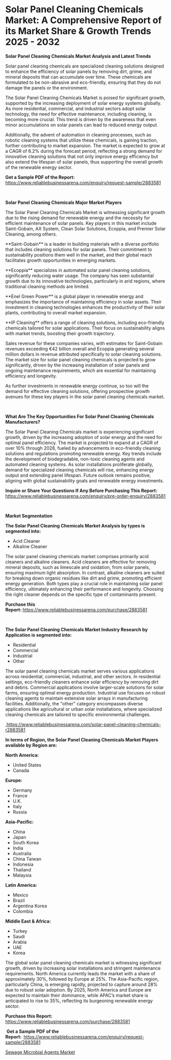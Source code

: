 <p><h1>Solar Panel Cleaning Chemicals Market: A Comprehensive Report of its Market Share & Growth Trends 2025 - 2032</h1></p><p><strong>Solar Panel Cleaning Chemicals Market Analysis and Latest Trends</strong></p>
<p><p>Solar panel cleaning chemicals are specialized cleaning solutions designed to enhance the efficiency of solar panels by removing dirt, grime, and mineral deposits that can accumulate over time. These chemicals are formulated to be non-abrasive and eco-friendly, ensuring that they do not damage the panels or the environment.</p><p>The Solar Panel Cleaning Chemicals Market is poised for significant growth, supported by the increasing deployment of solar energy systems globally. As more residential, commercial, and industrial sectors adopt solar technology, the need for effective maintenance, including cleaning, is becoming more crucial. This trend is driven by the awareness that even minor accumulations on solar panels can lead to reduced energy output. </p><p>Additionally, the advent of automation in cleaning processes, such as robotic cleaning systems that utilize these chemicals, is gaining traction, further contributing to market expansion. The market is expected to grow at a CAGR of 6.2% during the forecast period, reflecting a strong demand for innovative cleaning solutions that not only improve energy efficiency but also extend the lifespan of solar panels, thus supporting the overall growth of the renewable energy sector.</p></p>
<p><strong>Get a Sample PDF of the Report:&nbsp;</strong> <a href="https://www.reliablebusinessarena.com/enquiry/request-sample/2883581?utm_campaign=1891&utm_medium=2&utm_source=Github&utm_content=ia&utm_term=13032025&utm_id=solar-panel-cleaning-chemicals">https://www.reliablebusinessarena.com/enquiry/request-sample/2883581</a></p>
<p>&nbsp;</p>
<p><strong>Solar Panel Cleaning Chemicals Major Market Players</strong></p>
<p><p>The Solar Panel Cleaning Chemicals Market is witnessing significant growth due to the rising demand for renewable energy and the necessity for efficient maintenance of solar panels. Key players in this market include Saint-Gobain, AX System, Clean Solar Solutions, Ecoppia, and Premier Solar Cleaning, among others.</p><p>**Saint-Gobain** is a leader in building materials with a diverse portfolio that includes cleaning solutions for solar panels. Their commitment to sustainability positions them well in the market, and their global reach facilitates growth opportunities in emerging markets.</p><p>**Ecoppia** specializes in automated solar panel cleaning solutions, significantly reducing water usage. The company has seen substantial growth due to its innovative technologies, particularly in arid regions, where traditional cleaning methods are limited.</p><p>**Enel Green Power** is a global player in renewable energy and emphasizes the importance of maintaining efficiency in solar assets. Their investment in cleaning technologies enhances the productivity of their solar plants, contributing to overall market expansion.</p><p>**IP Cleaning** offers a range of cleaning solutions, including eco-friendly chemicals tailored for solar applications. Their focus on sustainability aligns with market trends, boosting their growth trajectory.</p><p>Sales revenue for these companies varies, with estimates for Saint-Gobain revenues exceeding €42 billion overall and Ecoppia generating several million dollars in revenue attributed specifically to solar cleaning solutions. The market size for solar panel cleaning chemicals is projected to grow significantly, driven by the increasing installation of solar panels and ongoing maintenance requirements, which are essential for maintaining efficiency and longevity.</p><p>As further investments in renewable energy continue, so too will the demand for effective cleaning solutions, offering prospective growth avenues for these key players in the solar panel cleaning chemicals market.</p></p>
<p>&nbsp;</p>
<p><strong>What Are The Key Opportunities For Solar Panel Cleaning Chemicals Manufacturers?</strong></p>
<p><p>The Solar Panel Cleaning Chemicals market is experiencing significant growth, driven by the increasing adoption of solar energy and the need for optimal panel efficiency. The market is projected to expand at a CAGR of over 10% through 2028, fueled by advancements in eco-friendly cleaning solutions and regulations promoting renewable energy. Key trends include the development of biodegradable, non-toxic cleaning agents and automated cleaning systems. As solar installations proliferate globally, demand for specialized cleaning chemicals will rise, enhancing energy output and extending panel lifespan. Future outlook remains positive, aligning with global sustainability goals and renewable energy investments.</p></p>
<p><strong>Inquire or Share Your Questions If Any Before Purchasing This Report:</strong> <a href="https://www.reliablebusinessarena.com/enquiry/pre-order-enquiry/2883581?utm_campaign=1891&utm_medium=2&utm_source=Github&utm_content=ia&utm_term=13032025&utm_id=solar-panel-cleaning-chemicals">https://www.reliablebusinessarena.com/enquiry/pre-order-enquiry/2883581</a></p>
<p>&nbsp;</p>
<p><strong>Market Segmentation</strong></p>
<p><strong>The Solar Panel Cleaning Chemicals Market Analysis by types is segmented into:</strong></p>
<p><ul><li>Acid Cleaner</li><li>Alkaline Cleaner</li></ul></p>
<p><p>The solar panel cleaning chemicals market comprises primarily acid cleaners and alkaline cleaners. Acid cleaners are effective for removing mineral deposits, such as limescale and oxidation, from solar panels, ensuring maximum light absorption. In contrast, alkaline cleaners are suited for breaking down organic residues like dirt and grime, promoting efficient energy generation. Both types play a crucial role in maintaining solar panel efficiency, ultimately enhancing their performance and longevity. Choosing the right cleaner depends on the specific type of contaminants present.</p></p>
<p><strong>Purchase this Report:&nbsp;</strong><a href="https://www.reliablebusinessarena.com/purchase/2883581?utm_campaign=1891&utm_medium=2&utm_source=Github&utm_content=ia&utm_term=13032025&utm_id=solar-panel-cleaning-chemicals">https://www.reliablebusinessarena.com/purchase/2883581</a></p>
<p>&nbsp;</p>
<p><strong>The Solar Panel Cleaning Chemicals Market Industry Research by Application is segmented into:</strong></p>
<p><ul><li>Residential</li><li>Commercial</li><li>Industrial</li><li>Other</li></ul></p>
<p><p>The solar panel cleaning chemicals market serves various applications across residential, commercial, industrial, and other sectors. In residential settings, eco-friendly cleaners enhance solar efficiency by removing dirt and debris. Commercial applications involve larger-scale solutions for solar farms, ensuring optimal energy production. Industrial use focuses on robust cleaning agents to maintain extensive solar arrays in manufacturing facilities. Additionally, the "other" category encompasses diverse applications like agricultural or urban solar installations, where specialized cleaning chemicals are tailored to specific environmental challenges.</p></p>
<p><a href="https://www.reliablebusinessarena.com/solar-panel-cleaning-chemicals-r2883581?utm_campaign=1891&utm_medium=2&utm_source=Github&utm_content=ia&utm_term=13032025&utm_id=solar-panel-cleaning-chemicals">&nbsp;https://www.reliablebusinessarena.com/solar-panel-cleaning-chemicals-r2883581</a></p>
<p><strong>In terms of Region, the Solar Panel Cleaning Chemicals Market Players available by Region are:</strong></p>
<p>
    <p> <strong> North America: </strong>
        <ul>
            <li>United States</li>
            <li>Canada</li>
        </ul>
        </p> 
    <p> <strong> Europe: </strong>
        <ul>
            <li>Germany</li>
            <li>France</li>
            <li>U.K.</li>
            <li>Italy</li>
            <li>Russia</li>
        </ul>
        </p> 
    <p> <strong> Asia-Pacific: </strong>
        <ul>
            <li>China</li>
            <li>Japan</li>
            <li>South Korea</li>
            <li>India</li>
            <li>Australia</li>
            <li>China Taiwan</li>
            <li>Indonesia</li>
            <li>Thailand</li>
            <li>Malaysia</li>
        </ul>
        </p> 
    <p> <strong> Latin America: </strong>
        <ul>
            <li>Mexico</li>
            <li>Brazil</li>
            <li>Argentina Korea</li>
            <li>Colombia</li>
        </ul>
        </p> 
    <p> <strong> Middle East & Africa: </strong>
        <ul>
            <li>Turkey</li>
            <li>Saudi</li>
            <li>Arabia</li>
            <li>UAE</li>
            <li>Korea</li>
        </ul>
    </p>
    </p>
<p><p>The global solar panel cleaning chemicals market is witnessing significant growth, driven by increasing solar installations and stringent maintenance requirements. North America currently leads the market with a share of approximately 30%, followed by Europe at 25%. The Asia-Pacific region, particularly China, is emerging rapidly, projected to capture around 28% due to robust solar adoption. By 2025, North America and Europe are expected to maintain their dominance, while APAC’s market share is anticipated to rise to 35%, reflecting its burgeoning renewable energy sector.</p></p>
<p><strong>Purchase this Report: </strong><a href="https://www.reliablebusinessarena.com/purchase/2883581?utm_campaign=1891&utm_medium=2&utm_source=Github&utm_content=ia&utm_term=13032025&utm_id=solar-panel-cleaning-chemicals">https://www.reliablebusinessarena.com/purchase/2883581</a></p>
<p>&nbsp;<strong>Get a Sample PDF of the Report:&nbsp;&nbsp;</strong><a href="https://www.reliablebusinessarena.com/enquiry/request-sample/2883581?utm_campaign=1891&utm_medium=2&utm_source=Github&utm_content=ia&utm_term=13032025&utm_id=solar-panel-cleaning-chemicals">https://www.reliablebusinessarena.com/enquiry/request-sample/2883581</a></p>
<p><strong></strong></p>
<p><p><a href="https://github.com/Krish2023na/Market-Research-Report-List-7/blob/main/sewage-microbial-agents-market.md?utm_campaign=1891&utm_medium=2&utm_source=Github&utm_content=ia&utm_term=13032025&utm_id=solar-panel-cleaning-chemicals">Sewage Microbial Agents Market</a></p></p>